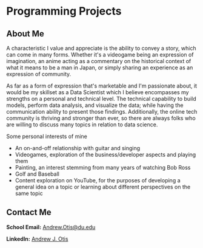 # Programming Projects


## About Me
A characteristic I value and appreciate is the ability to convey a story, which can come in many forms. Whether it's a videogame being an expression of imagination, an anime acting as a commentary on the historical context of what it means to be a man in Japan, or simply sharing an experience as an expression of community.

As far as a form of expression that's marketable and I'm passionate about, it would be my skillset as a Data Scientist which I believe encompasses my strengths on a personal and technical level. The technical capability to build models, perform data analysis, and visualize the data; while having the communication ability to present those findings. Additionally, the online tech community is thriving and stronger than ever, so there are always folks who are willing to discuss many topics in relation to data science.

Some personal interests of mine
- An on-and-off relationship with guitar and singing
- Videogames, exploration of the business/developer aspects and playing them 
- Painting, an interest stemming from many years of watching Bob Ross
- Golf and Baseball
- Content exploration on YouTube, for the purposes of developing a general idea on a topic or learning about different perspectives on the same topic

## Contact Me
**School Email:** Andrew.Otis@du.edu

**LinkedIn:** [Andrew J. Otis](https://www.linkedin.com/in/andrew-james-otis/)
